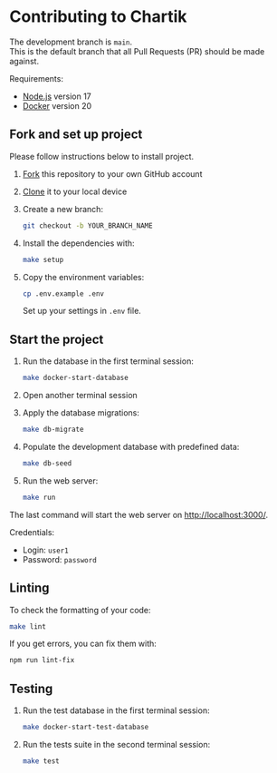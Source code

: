 # Contributing to Chartik

The development branch is `main`.\
This is the default branch that all Pull Requests (PR) should be made against.

Requirements:

- [Node.js](https://nodejs.org/en/) version 17
- [Docker](https://www.docker.com/products/docker-desktop/) version 20

## Fork and set up project

Please follow instructions below to install project.

1. [Fork](https://help.github.com/articles/fork-a-repo/)
   this repository to your own GitHub account

2. [Clone](https://help.github.com/articles/cloning-a-repository/)
   it to your local device

3. Create a new branch:

   ```sh
   git checkout -b YOUR_BRANCH_NAME
   ```

4. Install the dependencies with:

   ```sh
   make setup
   ```

5. Copy the environment variables:

   ```sh
   cp .env.example .env
   ```

   Set up your settings in `.env` file.

## Start the project

1. Run the database in the first terminal session:

   ```sh
   make docker-start-database
   ```

2. Open another terminal session

3. Apply the database migrations:

   ```sh
   make db-migrate
   ```

4. Populate the development database with predefined data:

   ```sh
   make db-seed
   ```

5. Run the web server:

   ```sh
   make run
   ```

The last command will start the web server on
[http://localhost:3000/](http://localhost:3000/).

Credentials:

- Login: `user1`
- Password: `password`

## Linting

To check the formatting of your code:

```sh
make lint
```

If you get errors, you can fix them with:

```sh
npm run lint-fix
```

## Testing

1. Run the test database in the first terminal session:

   ```sh
   make docker-start-test-database
   ```

2. Run the tests suite in the second terminal session:

   ```sh
   make test
   ```
